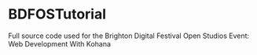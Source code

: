 BDFOSTutorial
=============

Full source code used for the Brighton Digital Festival Open Studios Event: Web Development With Kohana
